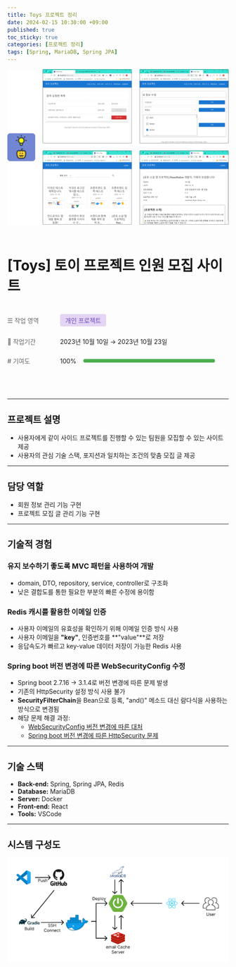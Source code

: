```yaml
---
title: Toys 프로젝트 정리
date: 2024-02-15 10:30:00 +09:00
published: true
toc_sticky: true
categories: [프로젝트 정리]
tags: [Spring, MariaDB, Spring JPA]
---
```


<style>
.project-overview {
  padding: 2rem 0;
  margin: 2rem 0;
}

.project-overview h1 {
  margin-top: 0;
  margin-bottom: 2rem;
  font-size: 2rem;
}

.overview-table {
  display: table;
  width: 100%;
}

.overview-row {
  display: table-row;
}

.overview-label {
  display: table-cell;
  padding: 0.75rem 0;
  color: #666;
  font-weight: 500;
  width: 120px;
  vertical-align: middle;
}

.overview-label::before {
  margin-right: 0.5rem;
}

.overview-value {
  display: table-cell;
  padding: 0.75rem 0;
  vertical-align: middle;
}

.project-tag {
  display: inline-block;
  background-color: #e3d5f3;
  color: #6b46c1;
  padding: 0.25rem 0.75rem;
  border-radius: 4px;
  font-size: 0.875rem;
}

.progress-container {
  display: flex;
  align-items: center;
  gap: 1rem;
}

.progress-bar {
  flex: 1;
  max-width: 300px;
  height: 8px;
  background-color: #e0e0e0;
  border-radius: 4px;
  overflow: hidden;
}

.progress-fill {
  height: 100%;
  background-color: #4caf50;
  transition: width 0.3s ease;
}
</style>

![프로젝트 메인](/assets/img/toys/project_main.png)

<div class="project-overview">
  <h1>[Toys] 토이 프로젝트 인원 모집 사이트</h1>

  <div class="overview-table">
    <div class="overview-row">
      <div class="overview-label">☰ 작업 영역</div>
      <div class="overview-value"><span class="project-tag">개인 프로젝트</span></div>
    </div>
    <div class="overview-row">
      <div class="overview-label">📅 작업기간</div>
      <div class="overview-value">2023년 10월 10일 → 2023년 10월 23일</div>
    </div>
    <div class="overview-row">
      <div class="overview-label"># 기여도</div>
      <div class="overview-value">
        <div class="progress-container">
          <span>100%</span>
          <div class="progress-bar">
            <div class="progress-fill" style="width: 100%;"></div>
          </div>
        </div>
      </div>
    </div>
  </div>
</div>

---

## 프로젝트 설명

- 사용자에게 같이 사이드 프로젝트를 진행할 수 있는 팀원을 모집할 수 있는 사이트 제공
- 사용자의 관심 기술 스택, 포지션과 일치하는 조건의 맞춤 모집 글 제공

---

## 담당 역할

- 회원 정보 관리 기능 구현
- 프로젝트 모집 글 관리 기능 구현

---

## 기술적 경험

### 유지 보수하기 좋도록 MVC 패턴을 사용하여 개발
- domain, DTO, repository, service, controller로 구조화
- 낮은 결합도를 통한 필요한 부분의 빠른 수정에 용이함

### Redis 캐시를 활용한 이메일 인증
- 사용자 이메일의 유효성을 확인하기 위해 이메일 인증 방식 사용
- 사용자 이메일을 **"key"**, 인증번호를 **"value"**로 저장
- 응답속도가 빠르고 key-value 데이터 저장이 가능한 Redis 사용

### Spring boot 버전 변경에 따른 WebSecurityConfig 수정
- Spring boot 2.7.16 → 3.1.4로 버전 변경에 따른 문제 발생
- 기존의 HttpSecurity 설정 방식 사용 불가
- **SecurityFilterChain**을 Bean으로 등록, "and()" 메소드 대신 람다식을 사용하는 방식으로 변경됨
- 해당 문제 해결 과정:
  - [WebSecurityConfig 버전 변경에 따른 대처](https://www.notion.so/WebSecurityConfig-66c276e28b274244812277d378b6b901)
  - [Spring boot 버전 변경에 따른 HttpSecurity 문제](https://www.notion.so/Spring-boot-HttpSecurity-9f936510c80248f1800663f215328d84)

---

## 기술 스택

- **Back-end:** Spring, Spring JPA, Redis
- **Database:** MariaDB
- **Server:** Docker
- **Front-end:** React
- **Tools:** VSCode

---

## 시스템 구성도

![시스템 구조도](/assets/img/toys/system_architecture.png)
